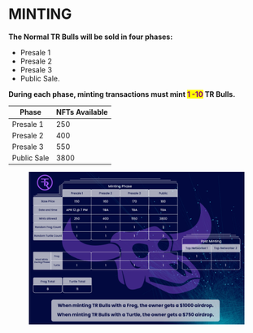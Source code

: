 # MINTING

**The Normal TR Bulls will be sold in four phases:**&#x20;

* Presale 1
* Presale 2
* Presale 3
* Public Sale.&#x20;

**During each phase, minting transactions must mint **<mark style="color:purple;">**1 -10**</mark>** TR Bulls.**&#x20;

| Phase       | NFTs Available  |
| ----------- | --------------- |
| Presale 1   | 250             |
| Presale 2   | 400             |
| Presale 3   | 550             |
| Public Sale | 3800            |



<figure><img src="../../.gitbook/assets/mintCostAPR12.jpg" alt=""><figcaption></figcaption></figure>
